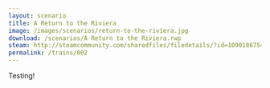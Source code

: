```yaml
---
layout: scenario
title: A Return to the Riviera
image: /images/scenarios/return-to-the-riviera.jpg
download: /scenarios/A Return to the Riviera.rwp
steam: http://steamcommunity.com/sharedfiles/filedetails/?id=1090186754
permalink: /trains/002
---
```

Testing!
